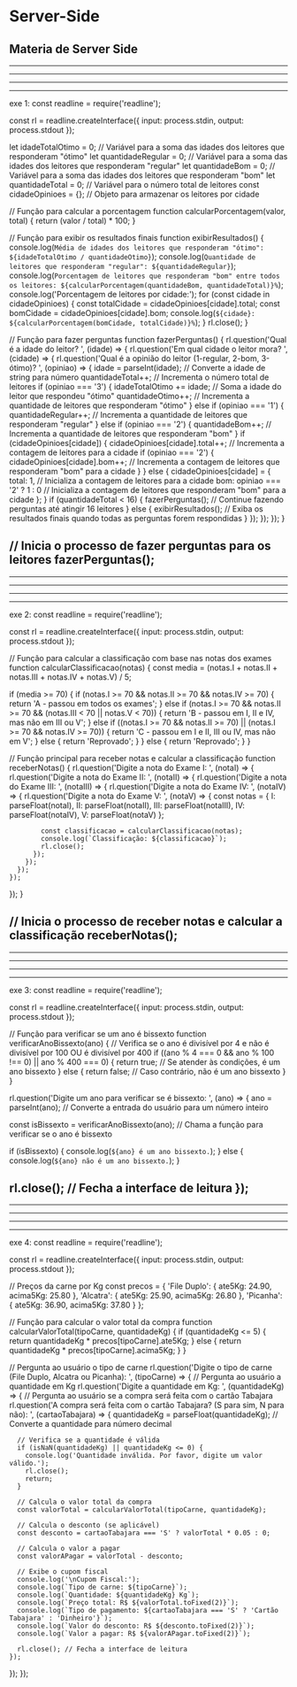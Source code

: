 # Server-Side
Materia de Server Side
-----------------------------------------------------------------------------------------------------------------------------
-----------------------------------------------------------------------------------------------------------------------------
-----------------------------------------------------------------------------------------------------------------------------
-----------------------------------------------------------------------------------------------------------------------------
-----------------------------------------------------------------------------------------------------------------------------
exe 1:
const readline = require('readline');

const rl = readline.createInterface({
  input: process.stdin,
  output: process.stdout
});

let idadeTotalOtimo = 0; // Variável para a soma das idades dos leitores que responderam "ótimo"
let quantidadeRegular = 0; // Variável para a soma das idades dos leitores que responderam "regular"
let quantidadeBom = 0; // Variável para a soma das idades dos leitores que responderam "bom"
let quantidadeTotal = 0; // Variável para o número total de leitores
const cidadeOpinioes = {}; // Objeto para armazenar os leitores por cidade

// Função para calcular a porcentagem
function calcularPorcentagem(valor, total) {
  return (valor / total) * 100;
}

// Função para exibir os resultados finais
function exibirResultados() {
  console.log(`Média de idades dos leitores que responderam "ótimo": ${idadeTotalOtimo / quantidadeOtimo}`);
  console.log(`Quantidade de leitores que responderam "regular": ${quantidadeRegular}`);
  console.log(`Porcentagem de leitores que responderam "bom" entre todos os leitores: ${calcularPorcentagem(quantidadeBom, quantidadeTotal)}%`);
  console.log('Porcentagem de leitores por cidade:');
  for (const cidade in cidadeOpinioes) {
    const totalCidade = cidadeOpinioes[cidade].total;
    const bomCidade = cidadeOpinioes[cidade].bom;
    console.log(`${cidade}: ${calcularPorcentagem(bomCidade, totalCidade)}%`);
  }
  rl.close();
}

// Função para fazer perguntas
function fazerPerguntas() {
  rl.question('Qual é a idade do leitor? ', (idade) => {
    rl.question('Em qual cidade o leitor mora? ', (cidade) => {
      rl.question('Qual é a opinião do leitor (1-regular, 2-bom, 3-ótimo)? ', (opiniao) => {
        idade = parseInt(idade); // Converte a idade de string para número
        quantidadeTotal++; // Incrementa o número total de leitores
        if (opiniao === '3') {
          idadeTotalOtimo += idade; // Soma a idade do leitor que respondeu "ótimo"
          quantidadeOtimo++; // Incrementa a quantidade de leitores que responderam "ótimo"
        } else if (opiniao === '1') {
          quantidadeRegular++; // Incrementa a quantidade de leitores que responderam "regular"
        } else if (opiniao === '2') {
          quantidadeBom++; // Incrementa a quantidade de leitores que responderam "bom"
        }
        if (cidadeOpinioes[cidade]) {
          cidadeOpinioes[cidade].total++; // Incrementa a contagem de leitores para a cidade
          if (opiniao === '2') {
            cidadeOpinioes[cidade].bom++; // Incrementa a contagem de leitores que responderam "bom" para a cidade
          }
        } else {
          cidadeOpinioes[cidade] = {
            total: 1, // Inicializa a contagem de leitores para a cidade
            bom: opiniao === '2' ? 1 : 0 // Inicializa a contagem de leitores que responderam "bom" para a cidade
          };
        }
        if (quantidadeTotal < 16) {
          fazerPerguntas(); // Continue fazendo perguntas até atingir 16 leitores
        } else {
          exibirResultados(); // Exiba os resultados finais quando todas as perguntas forem respondidas
        }
      });
    });
  });
}

// Inicia o processo de fazer perguntas para os leitores
fazerPerguntas();
-----------------------------------------------------------------------------------------------------------------------------
-----------------------------------------------------------------------------------------------------------------------------
-----------------------------------------------------------------------------------------------------------------------------
-----------------------------------------------------------------------------------------------------------------------------
-----------------------------------------------------------------------------------------------------------------------------
exe 2:
const readline = require('readline');

const rl = readline.createInterface({
  input: process.stdin,
  output: process.stdout
});

// Função para calcular a classificação com base nas notas dos exames
function calcularClassificacao(notas) {
  const media = (notas.I + notas.II + notas.III + notas.IV + notas.V) / 5;

  if (media >= 70) {
    if (notas.I >= 70 && notas.II >= 70 && notas.IV >= 70) {
      return 'A - passou em todos os exames';
    } else if (notas.I >= 70 && notas.II >= 70 && (notas.III < 70 || notas.V < 70)) {
      return 'B - passou em I, II e IV, mas não em III ou V';
    } else if ((notas.I >= 70 && notas.II >= 70) || (notas.I >= 70 && notas.IV >= 70)) {
      return 'C - passou em I e II, III ou IV, mas não em V';
    } else {
      return 'Reprovado';
    }
  } else {
    return 'Reprovado';
  }
}

// Função principal para receber notas e calcular a classificação
function receberNotas() {
  rl.question('Digite a nota do Exame I: ', (notaI) => {
    rl.question('Digite a nota do Exame II: ', (notaII) => {
      rl.question('Digite a nota do Exame III: ', (notaIII) => {
        rl.question('Digite a nota do Exame IV: ', (notaIV) => {
          rl.question('Digite a nota do Exame V: ', (notaV) => {
            const notas = {
              I: parseFloat(notaI),
              II: parseFloat(notaII),
              III: parseFloat(notaIII),
              IV: parseFloat(notaIV),
              V: parseFloat(notaV)
            };

            const classificacao = calcularClassificacao(notas);
            console.log(`Classificação: ${classificacao}`);
            rl.close();
          });
        });
      });
    });
  });
}

// Inicia o processo de receber notas e calcular a classificação
receberNotas();
-----------------------------------------------------------------------------------------------------------------------------
-----------------------------------------------------------------------------------------------------------------------------
-----------------------------------------------------------------------------------------------------------------------------
-----------------------------------------------------------------------------------------------------------------------------
-----------------------------------------------------------------------------------------------------------------------------
exe 3:
const readline = require('readline');

const rl = readline.createInterface({
  input: process.stdin,
  output: process.stdout
});

// Função para verificar se um ano é bissexto
function verificarAnoBissexto(ano) {
  // Verifica se o ano é divisível por 4 e não é divisível por 100 OU é divisível por 400
  if ((ano % 4 === 0 && ano % 100 !== 0) || ano % 400 === 0) {
    return true; // Se atender às condições, é um ano bissexto
  } else {
    return false; // Caso contrário, não é um ano bissexto
  }
}

rl.question('Digite um ano para verificar se é bissexto: ', (ano) => {
  ano = parseInt(ano); // Converte a entrada do usuário para um número inteiro

  const isBissexto = verificarAnoBissexto(ano); // Chama a função para verificar se o ano é bissexto

  if (isBissexto) {
    console.log(`${ano} é um ano bissexto.`);
  } else {
    console.log(`${ano} não é um ano bissexto.`);
  }

  rl.close(); // Fecha a interface de leitura
});
-----------------------------------------------------------------------------------------------------------------------------
-----------------------------------------------------------------------------------------------------------------------------
-----------------------------------------------------------------------------------------------------------------------------
-----------------------------------------------------------------------------------------------------------------------------
-----------------------------------------------------------------------------------------------------------------------------
exe 4:
const readline = require('readline');

const rl = readline.createInterface({
  input: process.stdin,
  output: process.stdout
});

// Preços da carne por Kg
const precos = {
  'File Duplo': {
    ate5Kg: 24.90,
    acima5Kg: 25.80
  },
  'Alcatra': {
    ate5Kg: 25.90,
    acima5Kg: 26.80
  },
  'Picanha': {
    ate5Kg: 36.90,
    acima5Kg: 37.80
  }
};

// Função para calcular o valor total da compra
function calcularValorTotal(tipoCarne, quantidadeKg) {
  if (quantidadeKg <= 5) {
    return quantidadeKg * precos[tipoCarne].ate5Kg;
  } else {
    return quantidadeKg * precos[tipoCarne].acima5Kg;
  }
}

// Pergunta ao usuário o tipo de carne
rl.question('Digite o tipo de carne (File Duplo, Alcatra ou Picanha): ', (tipoCarne) => {
  // Pergunta ao usuário a quantidade em Kg
  rl.question('Digite a quantidade em Kg: ', (quantidadeKg) => {
    // Pergunta ao usuário se a compra será feita com o cartão Tabajara
    rl.question('A compra será feita com o cartão Tabajara? (S para sim, N para não): ', (cartaoTabajara) => {
      quantidadeKg = parseFloat(quantidadeKg); // Converte a quantidade para número decimal

      // Verifica se a quantidade é válida
      if (isNaN(quantidadeKg) || quantidadeKg <= 0) {
        console.log('Quantidade inválida. Por favor, digite um valor válido.');
        rl.close();
        return;
      }

      // Calcula o valor total da compra
      const valorTotal = calcularValorTotal(tipoCarne, quantidadeKg);

      // Calcula o desconto (se aplicável)
      const desconto = cartaoTabajara === 'S' ? valorTotal * 0.05 : 0;

      // Calcula o valor a pagar
      const valorAPagar = valorTotal - desconto;

      // Exibe o cupom fiscal
      console.log('\nCupom Fiscal:');
      console.log(`Tipo de carne: ${tipoCarne}`);
      console.log(`Quantidade: ${quantidadeKg} Kg`);
      console.log(`Preço total: R$ ${valorTotal.toFixed(2)}`);
      console.log(`Tipo de pagamento: ${cartaoTabajara === 'S' ? 'Cartão Tabajara' : 'Dinheiro'}`);
      console.log(`Valor do desconto: R$ ${desconto.toFixed(2)}`);
      console.log(`Valor a pagar: R$ ${valorAPagar.toFixed(2)}`);

      rl.close(); // Fecha a interface de leitura
    });
  });
});
